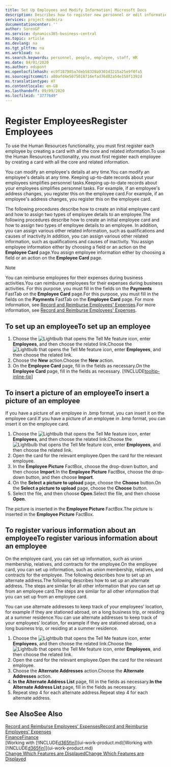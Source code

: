 ```yaml
---
title: Set Up Employees and Modify Information| Microsoft Docs
description: Describes how to register new personnel or edit information for existing staff.
services: project-madeira
documentationcenter: ''
author: SorenGP
ms.service: dynamics365-business-central
ms.topic: article
ms.devlang: na
ms.tgt_pltfrm: na
ms.workload: na
ms.search.keywords: personnel, people, employee, staff, HR
ms.date: 04/01/2020
ms.author: edupont
ms.openlocfilehash: ec9f187985a7deb58329a9301d3215a25e9f0fa5
ms.sourcegitcommit: a80afd4e5075018716efad76d82a54e158f1392d
ms.translationtype: HT
ms.contentlocale: en-GB
ms.lasthandoff: 09/09/2020
ms.locfileid: "3777649"
---
```

# <a name="register-employees"></a><span data-ttu-id="72888-103">Register Employees</span><span class="sxs-lookup"><span data-stu-id="72888-103">Register Employees</span></span>
<span data-ttu-id="72888-104">To use the Human Resources functionality, you must first register each employee by creating a card with all the core and related information.</span><span class="sxs-lookup"><span data-stu-id="72888-104">To use the Human Resources functionality, you must first register each employee by creating a card with all the core and related information.</span></span>

<span data-ttu-id="72888-105">You can modify an employee's details at any time.</span><span class="sxs-lookup"><span data-stu-id="72888-105">You can modify an employee's details at any time.</span></span> <span data-ttu-id="72888-106">Keeping up-to-date records about your employees simplifies personnel tasks.</span><span class="sxs-lookup"><span data-stu-id="72888-106">Keeping up-to-date records about your employees simplifies personnel tasks.</span></span> <span data-ttu-id="72888-107">For example, if an employee's address changes, you register this on the employee card.</span><span class="sxs-lookup"><span data-stu-id="72888-107">For example, if an employee's address changes, you register this on the employee card.</span></span>

<span data-ttu-id="72888-108">The following procedures describe how to create an initial employee card and how to assign two types of employee details to an employee.</span><span class="sxs-lookup"><span data-stu-id="72888-108">The following procedures describe how to create an initial employee card and how to assign two types of employee details to an employee.</span></span> <span data-ttu-id="72888-109">In addition, you can assign various other related information, such as qualifications and causes of inactivity.</span><span class="sxs-lookup"><span data-stu-id="72888-109">In addition, you can assign various other related information, such as qualifications and causes of inactivity.</span></span> <span data-ttu-id="72888-110">You assign employee information either by choosing a field or an action on the **Employee Card** page.</span><span class="sxs-lookup"><span data-stu-id="72888-110">You assign employee information either by choosing a field or an action on the **Employee Card** page.</span></span>

> [!NOTE]  
> <span data-ttu-id="72888-111">You can reimburse employees for their expenses during business activities.</span><span class="sxs-lookup"><span data-stu-id="72888-111">You can reimburse employees for their expenses during business activities.</span></span> <span data-ttu-id="72888-112">For this purpose, you must fill in the fields on the **Payments** FastTab on the **Employee Card** page.</span><span class="sxs-lookup"><span data-stu-id="72888-112">For this purpose, you must fill in the fields on the **Payments** FastTab on the **Employee Card** page.</span></span> <span data-ttu-id="72888-113">For more information, see [Record and Reimburse Employees' Expenses](finance-how-record-reimburse-employee-expenses.md).</span><span class="sxs-lookup"><span data-stu-id="72888-113">For more information, see [Record and Reimburse Employees' Expenses](finance-how-record-reimburse-employee-expenses.md).</span></span>

## <a name="to-set-up-an-employee"></a><span data-ttu-id="72888-114">To set up an employee</span><span class="sxs-lookup"><span data-stu-id="72888-114">To set up an employee</span></span>
1. <span data-ttu-id="72888-115">Choose the ![Lightbulb that opens the Tell Me feature](media/ui-search/search_small.png "Tell me what you want to do") icon, enter **Employees**, and then choose the related link.</span><span class="sxs-lookup"><span data-stu-id="72888-115">Choose the ![Lightbulb that opens the Tell Me feature](media/ui-search/search_small.png "Tell me what you want to do") icon, enter **Employees**, and then choose the related link.</span></span>
2. <span data-ttu-id="72888-116">Choose the **New** action.</span><span class="sxs-lookup"><span data-stu-id="72888-116">Choose the **New** action.</span></span>
3. <span data-ttu-id="72888-117">On the **Employee Card** page, fill in the fields as necessary.</span><span class="sxs-lookup"><span data-stu-id="72888-117">On the **Employee Card** page, fill in the fields as necessary.</span></span> [!INCLUDE[tooltip-inline-tip](includes/tooltip-inline-tip_md.md)]

## <a name="to-insert-a-picture-of-an-employee"></a><span data-ttu-id="72888-118">To insert a picture of an employee</span><span class="sxs-lookup"><span data-stu-id="72888-118">To insert a picture of an employee</span></span>
<span data-ttu-id="72888-119">If you have a picture of an employee in .bmp format, you can insert it on the employee card.</span><span class="sxs-lookup"><span data-stu-id="72888-119">If you have a picture of an employee in .bmp format, you can insert it on the employee card.</span></span>

1. <span data-ttu-id="72888-120">Choose the ![Lightbulb that opens the Tell Me feature](media/ui-search/search_small.png "Tell me what you want to do") icon, enter **Employees**, and then choose the related link.</span><span class="sxs-lookup"><span data-stu-id="72888-120">Choose the ![Lightbulb that opens the Tell Me feature](media/ui-search/search_small.png "Tell me what you want to do") icon, enter **Employees**, and then choose the related link.</span></span>
2. <span data-ttu-id="72888-121">Open the card for the relevant employee.</span><span class="sxs-lookup"><span data-stu-id="72888-121">Open the card for the relevant employee.</span></span>
3. <span data-ttu-id="72888-122">In the **Employee Picture** FactBox, choose the drop-down button, and then choose **Import**.</span><span class="sxs-lookup"><span data-stu-id="72888-122">In the **Employee Picture** FactBox, choose the drop-down button, and then choose **Import**.</span></span>
4. <span data-ttu-id="72888-123">On the **Select a picture to upload** page, choose the **Choose** button.</span><span class="sxs-lookup"><span data-stu-id="72888-123">On the **Select a picture to upload** page, choose the **Choose** button.</span></span>
5. <span data-ttu-id="72888-124">Select the file, and then choose **Open**.</span><span class="sxs-lookup"><span data-stu-id="72888-124">Select the file, and then choose **Open**.</span></span>

<span data-ttu-id="72888-125">The picture is inserted in the **Employee Picture** FactBox.</span><span class="sxs-lookup"><span data-stu-id="72888-125">The picture is inserted in the **Employee Picture** FactBox.</span></span>

## <a name="to-register-various-information-about-an-employee"></a><span data-ttu-id="72888-126">To register various information about an employee</span><span class="sxs-lookup"><span data-stu-id="72888-126">To register various information about an employee</span></span>
<span data-ttu-id="72888-127">On the employee card, you can set up information, such as union membership, relatives, and contracts for the employee.</span><span class="sxs-lookup"><span data-stu-id="72888-127">On the employee card, you can set up information, such as union membership, relatives, and contracts for the employee.</span></span> <span data-ttu-id="72888-128">The following describes how to set up an alternate address.</span><span class="sxs-lookup"><span data-stu-id="72888-128">The following describes how to set up an alternate address.</span></span> <span data-ttu-id="72888-129">The steps are similar for all other information that you can set up from an employee card.</span><span class="sxs-lookup"><span data-stu-id="72888-129">The steps are similar for all other information that you can set up from an employee card.</span></span>

<span data-ttu-id="72888-130">You can use alternate addresses to keep track of your employees’ location, for example if they are stationed abroad, on a long business trip, or residing at a summer residence.</span><span class="sxs-lookup"><span data-stu-id="72888-130">You can use alternate addresses to keep track of your employees’ location, for example if they are stationed abroad, on a long business trip, or residing at a summer residence.</span></span>

1. <span data-ttu-id="72888-131">Choose the ![Lightbulb that opens the Tell Me feature](media/ui-search/search_small.png "Tell me what you want to do") icon, enter **Employees**, and then choose the related link.</span><span class="sxs-lookup"><span data-stu-id="72888-131">Choose the ![Lightbulb that opens the Tell Me feature](media/ui-search/search_small.png "Tell me what you want to do") icon, enter **Employees**, and then choose the related link.</span></span>
2. <span data-ttu-id="72888-132">Open the card for the relevant employee.</span><span class="sxs-lookup"><span data-stu-id="72888-132">Open the card for the relevant employee.</span></span>
3. <span data-ttu-id="72888-133">Choose the **Alternate Addresses** action.</span><span class="sxs-lookup"><span data-stu-id="72888-133">Choose the **Alternate Addresses** action.</span></span>
4. <span data-ttu-id="72888-134">**In the Alternate Address List** page, fill in the fields as necessary.</span><span class="sxs-lookup"><span data-stu-id="72888-134">**In the Alternate Address List** page, fill in the fields as necessary.</span></span>
5. <span data-ttu-id="72888-135">Repeat step 4 for each alternate address.</span><span class="sxs-lookup"><span data-stu-id="72888-135">Repeat step 4 for each alternate address.</span></span>

## <a name="see-also"></a><span data-ttu-id="72888-136">See Also</span><span class="sxs-lookup"><span data-stu-id="72888-136">See Also</span></span>
[<span data-ttu-id="72888-137">Record and Reimburse Employees' Expenses</span><span class="sxs-lookup"><span data-stu-id="72888-137">Record and Reimburse Employees' Expenses</span></span>](finance-how-record-reimburse-employee-expenses.md)  
[<span data-ttu-id="72888-138">Finance</span><span class="sxs-lookup"><span data-stu-id="72888-138">Finance</span></span>](finance.md)  
<span data-ttu-id="72888-139">[Working with [!INCLUDE[d365fin](includes/d365fin_md.md)]](ui-work-product.md)</span><span class="sxs-lookup"><span data-stu-id="72888-139">[Working with [!INCLUDE[d365fin](includes/d365fin_md.md)]](ui-work-product.md)</span></span>  
[<span data-ttu-id="72888-140">Change Which Features are Displayed</span><span class="sxs-lookup"><span data-stu-id="72888-140">Change Which Features are Displayed</span></span>](ui-experiences.md)
